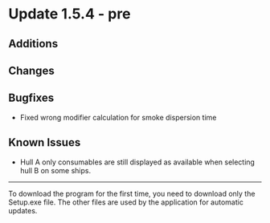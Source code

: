 # Update 1.5.4 - pre

## Additions


## Changes


## Bugfixes
- Fixed wrong modifier calculation for smoke dispersion time

## Known Issues
- Hull A only consumables are still displayed as available when selecting hull B on some ships.
___
To download the program for the first time, you need to download only the Setup.exe file. The other files are used by
the application for automatic updates.
